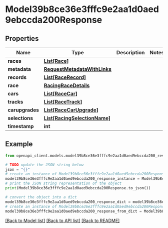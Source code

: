 # Model39b8ce36e3fffc9e2aa1d0aed9ebccda200Response


## Properties

Name | Type | Description | Notes
------------ | ------------- | ------------- | -------------
**races** | [**List[Race]**](Race.md) |  | 
**metadata** | [**RequestMetadataWithLinks**](RequestMetadataWithLinks.md) |  | 
**records** | [**List[RaceRecord]**](RaceRecord.md) |  | 
**race** | [**RacingRaceDetails**](RacingRaceDetails.md) |  | 
**cars** | [**List[RaceCar]**](RaceCar.md) |  | 
**tracks** | [**List[RaceTrack]**](RaceTrack.md) |  | 
**carupgrades** | [**List[RaceCarUpgrade]**](RaceCarUpgrade.md) |  | 
**selections** | [**List[RacingSelectionName]**](RacingSelectionName.md) |  | 
**timestamp** | **int** |  | 

## Example

```python
from openapi_client.models.model39b8ce36e3fffc9e2aa1d0aed9ebccda200_response import Model39b8ce36e3fffc9e2aa1d0aed9ebccda200Response

# TODO update the JSON string below
json = "{}"
# create an instance of Model39b8ce36e3fffc9e2aa1d0aed9ebccda200Response from a JSON string
model39b8ce36e3fffc9e2aa1d0aed9ebccda200_response_instance = Model39b8ce36e3fffc9e2aa1d0aed9ebccda200Response.from_json(json)
# print the JSON string representation of the object
print(Model39b8ce36e3fffc9e2aa1d0aed9ebccda200Response.to_json())

# convert the object into a dict
model39b8ce36e3fffc9e2aa1d0aed9ebccda200_response_dict = model39b8ce36e3fffc9e2aa1d0aed9ebccda200_response_instance.to_dict()
# create an instance of Model39b8ce36e3fffc9e2aa1d0aed9ebccda200Response from a dict
model39b8ce36e3fffc9e2aa1d0aed9ebccda200_response_from_dict = Model39b8ce36e3fffc9e2aa1d0aed9ebccda200Response.from_dict(model39b8ce36e3fffc9e2aa1d0aed9ebccda200_response_dict)
```
[[Back to Model list]](../README.md#documentation-for-models) [[Back to API list]](../README.md#documentation-for-api-endpoints) [[Back to README]](../README.md)


